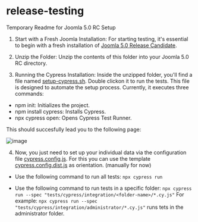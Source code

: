 # release-testing

Temporary Readme for Joomla 5.0 RC Setup

1. Start with a Fresh Joomla Installation: For starting testing, it's essential to begin with a fresh installation of [Joomla 5.0 Release Candidate](https://github.com/joomla/joomla-cms/releases/tag/5.0.0-rc).

2. Unzip the Folder: Unzip the contents of this folder into your Joomla 5.0 RC directory.

3. Running the Cypress Installation: Inside the unzipped folder, you'll find a file named [setup-cypress.sh](https://github.com/joomla-projects/release-testing/blob/main/setup-cypress.sh). Double clickon it to run the tests. This file is designed to automate the setup process. Currently, it executes three commands:

- npm init: Initializes the project.
- npm install cypress: Installs Cypress.
- npx cypress open: Opens Cypress Test Runner.

This should succesfully lead you to the following page:

![image](https://github.com/joomla-projects/release-testing/assets/121369234/860596ee-5d9d-441c-93f0-ceee805cf8be)

4. Now, you just need to set up your individual data via the configuration file [cypress.config.js](https://github.com/joomla-projects/release-testing/blob/main/cypress.config.js). For this you can use the template [cypress.config.dist.js](https://github.com/joomla-projects/release-testing/blob/main/cypress.config.dist.js) as orientation. (manually for now)

- Use the following command to run all tests:
`npx cypress run`

- Use the following command to run tests in a specific folder:
`npx cypress run --spec "tests/cypress/integration/<folder-name>/*.cy.js"`
For example: `npx cypress run --spec "tests/cypress/integration/administrator/*.cy.js"` runs tets in the administrator folder.
